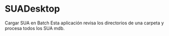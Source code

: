 # SUADesktop
Cargar SUA en Batch
Esta aplicación revisa los directorios de una carpeta y procesa todos los SUA mdb.
